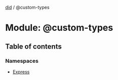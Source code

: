 [did](../README.md) / @custom-types

# Module: @custom-types

## Table of contents

### Namespaces

- [Express](_custom_types.express.md)
